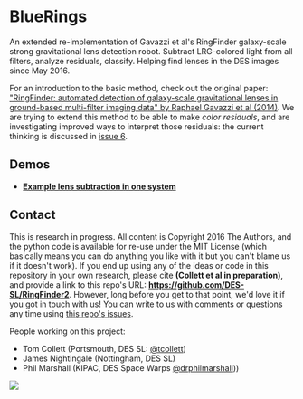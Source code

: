 # BlueRings

An extended re-implementation of Gavazzi et al's RingFinder galaxy-scale strong gravitational lens detection robot. Subtract LRG-colored light from all filters, analyze residuals, classify. Helping find lenses in the DES images since May 2016.

For an introduction to the basic method, check out the original paper: ["RingFinder: automated detection of galaxy-scale gravitational lenses in ground-based multi-filter imaging data" by Raphael Gavazzi et al (2014)](http://arxiv.org/abs/1403.1041). We are trying to extend this method to be able to make *color residuals*, and are investigating improved ways to interpret those residuals: the current thinking is discussed in [issue 6](https://github.com/DES-SL/BlueRings/issues/6).

## Demos

* **[Example lens subtraction in one system](https://github.com/DES-SL/RingFinder2/blob/master/Demo.ipynb)**

## Contact

This is research in progress. All content is Copyright 2016 The Authors, and the python code is available for re-use under the MIT License (which basically means you can do anything you like with it but you can't blame us if it doesn't work). If you end up using any of the ideas or code in this repository in your own research, please cite **(Collett et al in preparation)**, and provide a link to this repo's URL: **https://github.com/DES-SL/RingFinder2**. However, long before you get to that point, we'd love it if you got in touch with us! You can write to us with comments or questions any time using [this repo's issues](https://github.com/DES-SL/RingFinder2/issues).

People working on this project:

* Tom Collett (Portsmouth, DES SL: [@tcollett](https://github.com/DES-SL/RingFinder2/issues/new?body=@tcollett))
* James Nightingale (Nottingham, DES SL)
* Phil Marshall (KIPAC, DES Space Warps [@drphilmarshall](https://github.com/DES-SL/RingFinder2/issues/new?body=@drphilmarshallt)))

![](https://upload.wikimedia.org/wikipedia/commons/9/95/Blue-Ringed_Octopus_%2814280614299%29.jpg)
